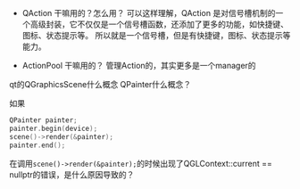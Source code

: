 * QAction 干嘛用的？怎么用？
    可以这样理解，QAction 是对信号槽机制的一个高级封装，它不仅仅是一个信号槽函数，还添加了更多的功能，如快捷键、图标、状态提示等。
    所以就是一个信号槽，但是有快捷键，图标、状态提示等能力。

* ActionPool 干嘛用的？
    管理Action的，其实更多是一个manager的



qt的QGraphicsScene什么概念
QPainter什么概念？

如果
```c++
QPainter painter;
painter.begin(device);
scene()->render(&painter);
painter.end();
```

在调用`scene()->render(&painter);`的时候出现了QGLContext::current == nullptr的错误，是什么原因导致的？